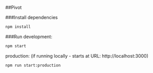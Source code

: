 ##Pivot

###Install dependencies
```bash
npm install
```

###Run
development:
```bash
npm start
```

production: (if running locally - starts at URL: http://localhost:3000)
```bash
npm run start:production
```
